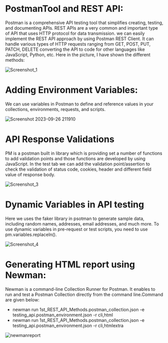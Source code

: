 # PostmanTool and REST API:
Postman is a comprehensive API testing tool that simplifies creating, testing, and documenting APIs. REST APIs are a very common and important type of API that uses HTTP protocol for data transmission. we can easily implement the REST API approach by using Postman REST Client. It can handle various types of HTTP requests ranging from GET, POST, PUT, PATCH, DELETE converting the API to code for other languages like JavaScript, Python, etc. Here in the picture, I have shown the different methods:

![Screenshot_1](https://github.com/tinu-fatema2023/API_Testing_Postman/assets/143411063/8d4f488f-bd08-4446-bd5f-5acfd1db7a93)
# Adding Environment Variables:
We can use variables in Postman to define and reference values in your collections, environments, requests, and scripts.

![Screenshot 2023-09-26 211910](https://github.com/tinu-fatema2023/API_Testing_Postman/assets/143411063/19450e66-c322-4c1d-9843-c58feee1a689)
# API Response Validations
PM is a postman built in  library which is providing set a number of functions to add validation points and those functions are developed by using JavaScript. In the test tab we can add the validation point/assertion to  
check the validation of status code, cookies, header and different field value of response body.

![Screenshot_3](https://github.com/tinu-fatema2023/API_Testing_Postman/assets/143411063/1bde5188-ec99-4e91-a649-6948591744d7)
# Dynamic Variables in API testing
Here we uses the faker library in psotman to generate sample data, including random names, addresses, email addresses, and much more. To use dynamic variables in pre-request or test scripts, you need to use pm.variables.replaceIn().

![Screenshot_4](https://github.com/tinu-fatema2023/API_Testing_Postman/assets/143411063/1067d24a-db79-4e6e-87df-d3b7c05d0bc2)
# Generating HTML report using Newman:
Newman is a command-line Collection Runner for Postman. It enables to run and test a Postman Collection directly from the command line.Command are given below:
 - newman run 1st_REST_API_Methods.postman_collection.json -e testing_api.postman_environment.json -r cli,html
 - newman run 1st_REST_API_Methods.postman_collection.json -e testing_api.postman_environment.json -r cli,htmlextra
   
![newmanreport](https://github.com/tinu-fatema2023/API_Testing_Postman/assets/143411063/8516762d-ae31-40dc-a284-60189a2f33e0)
